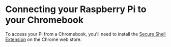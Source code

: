 # Connecting your Raspberry Pi to your Chromebook
To access your Pi from a Chromebook, you'll need to install the [Secure Shell Extension](https://chrome.google.com/webstore/detail/secure-shell-app/pnhechapfaindjhompbnflcldabbghjo?hl=en-US)
on the Chrome web store.
